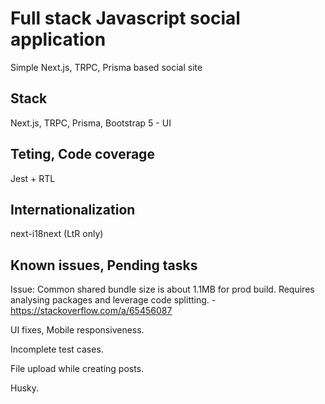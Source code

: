 # Full stack Javascript social application

Simple Next.js, TRPC, Prisma based social site

## Stack

Next.js, TRPC, Prisma, Bootstrap 5 - UI

## Teting, Code coverage

Jest + RTL

## Internationalization

next-i18next (LtR only)

## Known issues, Pending tasks

Issue: Common shared bundle size is about 1.1MB for prod build. Requires analysing packages and leverage code splitting. - https://stackoverflow.com/a/65456087

UI fixes, Mobile responsiveness.

Incomplete test cases.

File upload while creating posts.

Husky.
